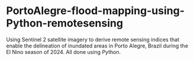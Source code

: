 # PortoAlegre-flood-mapping-using-Python-remotesensing
Using Sentinel 2 satellite imagery to derive remote sensing indices that enable the delineation of inundated areas in Porto Alegre, Brazil during the El Nino season of 2024. All done using Python.
